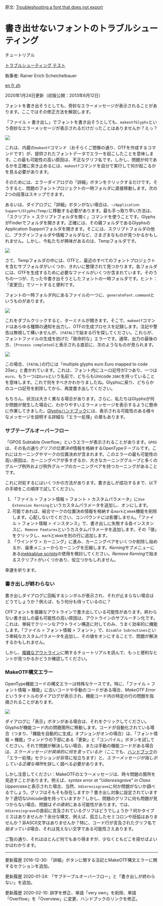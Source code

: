 原文: [Troubleshooting a font that does not export](https://glyphsapp.com/learn/troubleshooting-a-font-that-does-not-export)
# 書き出せないフォントのトラブルシューティング

チュートリアル

[ トラブルシューティング ](https://glyphsapp.com/learn?q=troubleshooting) [ テスト ](https://glyphsapp.com/learn?q=testing)

執筆者: Rainer Erich Scheichelbauer

[ en ](https://glyphsapp.com/learn/troubleshooting-a-font-that-does-not-export) [ fr ](https://glyphsapp.com/fr/learn/troubleshooting-a-font-that-does-not-export) [ zh ](https://glyphsapp.com/zh/learn/troubleshooting-a-font-that-does-not-export)

2020年1月24日更新（初版公開：2013年6月12日）

フォントを書き出そうとしても、奇妙なエラーメッセージが表示されることがあります。ここではその修正方法を解説します。

「ファイル > 書き出し」でフォントを書き出そうとしても、`makeotfGlyphs`という奇妙なエラーメッセージが表示されるだけだったことはありませんか？えっ？

![](images/trouble-1.PNG)

これは、内蔵の`makeotf`コマンド（おそらくご想像の通り、OTFを作成するコマンドです）が、提供されたフォントデータでエラーを起こしたことを意味します。この最も可能性の高い原因は、不正なグリフ名です。しかし、問題が何であるかを正確に突き止めるには、`makeotf`コマンドを自分で実行して何が起こるかを見る必要があります。

そのためには、エラーダイアログの「詳細」ボタンをクリックするだけです。そうすると、問題のフォントプロジェクトの一時フォルダに直接移動します。次の2つの段落はスキップできます。

あるいは、ダイアログに「詳細」ボタンがない場合は、`~/Application Support/Glyphs/Temp/`に移動する必要があります。最も手っ取り早い方法は、「スクリプト > スクリプトフォルダを開く」コマンドを使うことです。GlyphsがFinderでフォルダを開きます。正確には、その親フォルダであるGlyphsのApplication Supportフォルダを開きます。そこには、スクリプトフォルダの他に、プラグインフォルダや情報フォルダなど、さまざまなものが見つかるかもしれません。しかし、今私たちが興味があるのは、Tempフォルダです。

![](images/trouble-2.PNG)

さて、Tempフォルダの中には、OTFと、最近のすべてのフォントプロジェクトを含むサブフォルダがいくつか、きれいに整理されて見つかります。各フォルダには、OTFを生成するために必要なファイルがいくつか含まれています。そのうちの一つが、たった今書き出そうとしたフォントの一時フォルダです。ヒント：「変更日」でソートすると便利です。

フォントの一時フォルダ内にあるファイルの一つに、`generateFont.command`というものがあります。

![](images/trouble-3.PNG)

これをダブルクリックすると、ターミナルが開きます。そこで、`makeotf`コマンドはあらゆる種類の通知を出力し、OTFの生成プロセスを記録します。注記や警告は無視して構いませんが、`[FATAL]`で始まる行を探してください。これらが、フォントファイルの生成を妨げた「致命的な」エラーです。通常、出力の最後の方、`[Process completed]`と表示される直前に、次のようなものが見られます。

![](images/trouble-4.PNG)

この場合、`[FATAL]`の行には「multiple glyphs euro Euro mapped to code 20ac」と書かれています。これは、フォント内にユーロ記号が2つあり、一つは`euro`、もう一つは`Euro`という名前で、どちらもUnicode `20AC`を持っていることを意味します。これで何をすべきかわかりましたね。Glyphsに戻り、どちらかのユーロ記号を削除してから、再度書き出してください。

もちろん、状況は大きく異なる場合があります。さらに、私たちはGlyphsが何か問題が発生した場合に、わかりやすいエラーメッセージを表示するように懸命に作業してきました。[Glyphsハンドブック](/get-started)には、表示される可能性のある様々なメッセージを説明する詳細な「エラー処理」の章もあります。

### サブテーブルオーバーフロー

「GPOS Subtable Overflow」というエラーが表示されることがあります。`GPOS`は、その名の通り*グリフの位置決め*情報を格納するOpenTypeテーブルです。これにはカーニングやマークの位置決めが含まれます。このエラーの最も可能性の高い原因は、カーニングペアが多すぎるか、大きなカーニンググループと多くのグループ例外および例外グループのカーニングペアを持つカーニングがあることです。

これに対処するにはいくつかの方法があります。書き出しが成功するまで、以下の手順をこの順序で試してください。

1.  「ファイル > フォント情報 > フォント > カスタムパラメータ」に`Use Extension Kerning`というカスタムパラメータを追加し、オンにします。
2.  可能であれば、結合マークの位置決め情報を格納する`mark`と`mkmk`機能を削除します。心配しないでください、コンパウンドには影響しません。「ファイル > フォント情報 > インスタンス」で、書き出しに失敗する各インスタンスに、`Remove Features`というカスタムパラメータを追加します。その「値」をクリックし、`mark`と`mkmk`を別の行に追加します。
3.  「ウインドウ > カーニング」に進み、カーニングペアをいくつか削除し始めるか、歯車メニューからカーニングを圧縮します。*Kerning*サブメニューにある[mekkablue scripts](https://github.com/mekkablue/Glyphs-Scripts/)の使用を検討してください。*Remove Kerning*で始まるスクリプトがいくつかあり、役立つかもしれません。

幸運を祈ります。

### 書き出しが終わらない

書き出しダイアログに回転するシンボルが表示され、それが止まらない場合はどうでしょうか？例えば、もう何分も待っているのに？

CFFフォントを複雑なアウトラインで書き出している可能性があります。終わらない書き出しの最も可能性の高い原因は、アウトラインのサブルーチン化です。これは、単純でクリーンなアウトライン構造に対してのみ、うまく効率的に機能します。「ファイル > フォント情報 > フォント」で、`Disable Subroutines`という単純なカスタムパラメータを追加し、その値をオンにすることで、問題が解決するかもしれません。

しかし、[複雑なアウトライン](creating-fonts-with-complex-outlines.md)に関するチュートリアルを読んで、もっと便利なヒントが見つかるかどうか確認してください。

### MakeOTF構文エラー

OpenType機能コードの構文エラーは特殊なケースです。特に、「ファイル > フォント情報 > 機能」に古いコードや手動のコードがある場合、*MakeOTF Error*というタイトルのダイアログが表示され、機能コード内の特定の行の問題を指摘されることがあります。

![](images/makeotf-error.png)

ダイアログに「表示」ボタンがある場合は、それをクリックしてください。Glyphsが機能コード内の問題箇所に移動します。コードが自動化されている場合（つまり、「機能を自動的に生成」オプションがオンの場合）は、「フォント情報 > 機能」ウィンドウの下部にある「更新」と「コンパイル」ボタンを試してください。それで問題が解決しない場合、または手動の機能コードがある場合は、*エラーメッセージが具体的に何を言っているか*（ここでも、[ハンドブック](/get-started)の「エラー処理」セクションが非常に役立ちます）と、*エラーメッセージが指し示している正確な場所*を詳しく調べる必要があります。

しかし注意してください：MakeOTFのエラーメッセージは、時々問題の箇所を見逃すことがあります。例えば、*syntax error at "Udieresisgrave" in Class Uppercase*と表示された場合、当然、`Udieresisgrave`に何か問題がないか調べるでしょう。グリフはそもそも存在しますか？書き出し対象に設定されていますか？適切なUnicode値を持っていますか？しかし、問題のグリフに何も問題が見つからない場合、問題は*その直前*にある可能性があります。では、`Udieresisgrave`の直前に言及されているグリフはどうでしょうか？何かタイプミスはありませんか？余分な構文、例えば、孤立したセミコロンや括弧はありませんか？非ASCII文字はありませんか？特に、コード行が言及されたグリフ名で*始まっている*場合、それは見えない文字である可能性さえあります。

ご覧の通り、それはほとんど何でもあり得ますが、少なくともどこを探せばよいかはわかります。

---

更新履歴 2016-12-30: 「詳細」ボタンに関する注記とMakeOTF構文エラーに関するセクションを追加。

更新履歴 2020-01-24: 「サブテーブルオーバーフロー」と「書き出しが終わらない」を追加。

更新履歴 2020-02-10: 誤字を修正、単語「very own」を削除、単語「Overflow」を「Overview」に変更、ハンドブックのリンクを修正。